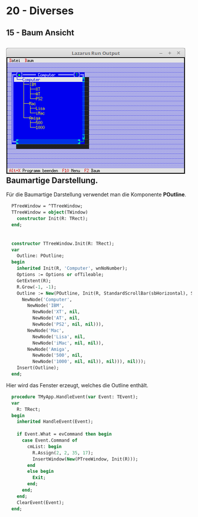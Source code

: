 # 20 - Diverses
## 15 - Baum Ansicht

![image.png](image.png)
Baumartige Darstellung.
---
Für die Baumartige Darstellung verwendet man die Komponente <b>POutline</b>.

```pascal
  PTreeWindow = ^TTreeWindow;
  TTreeWindow = object(TWindow)
    constructor Init(R: TRect);
  end;


  constructor TTreeWindow.Init(R: TRect);
  var
    Outline: POutline;
  begin
    inherited Init(R, 'Computer', wnNoNumber);
    Options := Options or ofTileable;
    GetExtent(R);
    R.Grow(-1, -1);
    Outline := New(POutline, Init(R, StandardScrollBar(sbHorizontal), StandardScrollBar(sbVertical),
      NewNode('Computer',
        NewNode('IBM',
          NewNode('XT', nil,
          NewNode('AT', nil,
          NewNode('PS2', nil, nil))),
        NewNode('Mac',
          NewNode('Lisa', nil,
          NewNode('iMac', nil, nil)),
        NewNode('Amiga',
          NewNode('500', nil,
          NewNode('1000', nil, nil)), nil))), nil)));
    Insert(Outline);
  end;
```

Hier wird das Fenster erzeugt, welches die Outline enthält.

```pascal
  procedure TMyApp.HandleEvent(var Event: TEvent);
  var
    R: TRect;
  begin
    inherited HandleEvent(Event);

    if Event.What = evCommand then begin
      case Event.Command of
        cmList: begin
          R.Assign(2, 2, 35, 17);
          InsertWindow(New(PTreeWindow, Init(R)));
        end
        else begin
          Exit;
        end;
      end;
    end;
    ClearEvent(Event);
  end;
```


